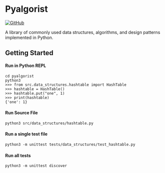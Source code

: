 # Pyalgorist

[![GitHub](https://img.shields.io/github/license/marwanali1/travisci-codecov-demo?color=g)](https://github.com/marwanali1/pyalgorist/blob/main/LICENSE)

A library of commonly used data structures, algorithms, and design patterns implemented in Python.

## Getting Started

#### Run in Python REPL
`cd pyalgorist`  
`python3`  
`>>> from src.data_structures.hashtable import HashTable`  
`>>> hashtable = HashTable()`  
`>>> hashtable.put("one", 1)`  
`>>> print(hashtable)`  
`{'one': 1}`

#### Run Source File
`python3 src/data_structures/hashtable.py`  

#### Run a single test file
`python3 -m unittest tests/data_structures/test_hashtable.py`

#### Run all tests
`python3 -m unittest discover`